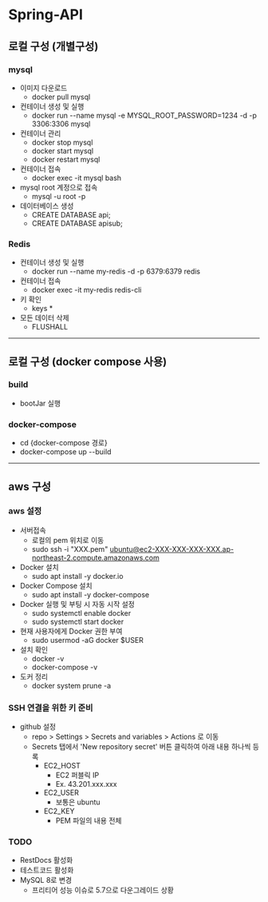 # Spring-API

## 로컬 구성 (개별구성)
### mysql
- 이미지 다운로드
  - docker pull mysql
- 컨테이너 생성 및 실행
  - docker run --name mysql -e MYSQL_ROOT_PASSWORD=1234 -d -p 3306:3306 mysql
- 컨테이너 관리
  - docker stop mysql
  - docker start mysql
  - docker restart mysql
- 컨테이너 접속
  - docker exec -it mysql bash
- mysql root 계정으로 접속
  - mysql -u root -p  
- 데이터베이스 생성
  - CREATE DATABASE api;
  - CREATE DATABASE apisub;

### Redis
- 컨테이너 생성 및 실행
  - docker run --name my-redis -d -p 6379:6379 redis
- 컨테이너 접속
  - docker exec -it my-redis redis-cli
- 키 확인
  - keys *
- 모든 데이터 삭제
  - FLUSHALL

<hr>

## 로컬 구성 (docker compose 사용)
### build
- bootJar 실행
### docker-compose
- cd {docker-compose 경로}
- docker-compose up --build

<hr>

## aws 구성
### aws 설정
- 서버접속
  - 로컬의 pem 위치로 이동
  - sudo ssh -i "XXX.pem" ubuntu@ec2-XXX-XXX-XXX-XXX.ap-northeast-2.compute.amazonaws.com
- Docker 설치
  - sudo apt install -y docker.io
- Docker Compose 설치
  - sudo apt install -y docker-compose
- Docker 실행 및 부팅 시 자동 시작 설정
  - sudo systemctl enable docker
  - sudo systemctl start docker
- 현재 사용자에게 Docker 권한 부여
  - sudo usermod -aG docker $USER
- 설치 확인
  - docker -v
  - docker-compose -v
- 도커 정리
  - docker system prune -a

### SSH 연결을 위한 키 준비
- github 설정
  - repo > Settings > Secrets and variables > Actions 로 이동
  - Secrets 탭에서 'New repository secret' 버튼 클릭하여 아래 내용 하나씩 등록
    - EC2_HOST
      - EC2 퍼블릭 IP
      - Ex. 43.201.xxx.xxx
    - EC2_USER
      - 보통은 ubuntu 
    - EC2_KEY
      - PEM 파일의 내용 전체

### TODO
- RestDocs 활성화
- 테스트코드 활성화
- MySQL 8로 변경
  - 프리티어 성능 이슈로 5.7으로 다운그레이드 상황